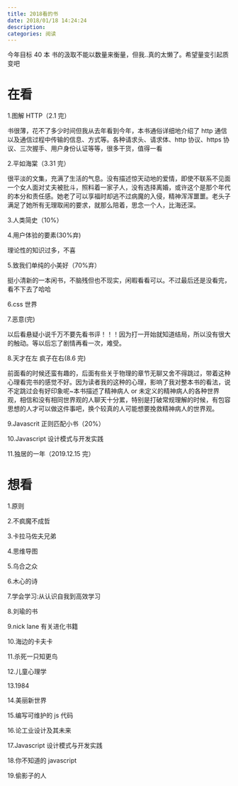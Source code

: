 ```yaml
---
title: 2018看的书
date: 2018/01/18 14:24:24
description:
categories: 阅读
---
```


今年目标 40 本
书的汲取不能以数量来衡量，但我..真的太懒了。希望量变引起质变吧

# 在看

1.图解 HTTP（2.1 完）

书很薄，花不了多少时间但我从去年看到今年，本书通俗详细地介绍了 http 通信以及通信过程中传输的信息、方式等。各种请求头、请求体、http 协议、https 协议、三次握手、用户身份认证等等，很多干货，值得一看

2.平如海棠（3.31 完）

很平淡的文集，充满了生活的气息。没有描述惊天动地的爱情，即使不联系不见面一个女人面对丈夫被批斗，照料着一家子人，没有选择离婚，或许这个是那个年代的本分和责任感。她老了可以享福时却逃不过病魔的入侵，精神浑浑噩噩。老头子满足了她所有无理取闹的要求，就那么陪着，思念一个人，比海还深。

3.人类简史（10%）

4.用户体验的要素(30%弃)

理论性的知识过多，不喜

5.致我们单纯的小美好（70%弃）

挺小清新的一本闲书，不脑残但也不现实，闲暇看看可以。不过最后还是没看完，看不下去了哈哈

6.css 世界

7.恶意(完)

以后看悬疑小说千万不要先看书评！！！因为打一开始就知道结局，所以没有很大的触动。等以后忘了剧情再看一次，难受。

8.天才在左 疯子在右(8.6 完)

前面看的时候还蛮有趣的，后面有些关于物理的章节无聊又舍不得跳过，带着这种心理看完书的感觉不好。因为读者我的这种的心理，影响了我对整本书的看法，说不定跳过会有好印象呢~本书描述了精神病人 or 未定义的精神病人的各种世界观，相信和没有相同世界观的人聊天十分累，特别是打破常规理解的时候，有包容思想的人才可以做这件事吧，换个较真的人可能想要挽救精神病人的世界观。

9.Javascrit 正则匹配小书（20%）

10.Javascript 设计模式与开发实践

11.独居的一年（2019.12.15 完）

# 想看

1.原则

2.不疯魔不成哲

3.卡拉马佐夫兄弟

4.思维导图

5.乌合之众

6.木心的诗

7.学会学习:从认识自我到高效学习

8.刘瑜的书

9.nick lane 有关进化书籍

10.海边的卡夫卡

11.杀死一只知更鸟

12.儿童心理学

13.1984

14.美丽新世界

15.编写可维护的 js 代码

16.论工业设计及其未来

17.Javascript 设计模式与开发实践

18.你不知道的 javascript

19.偷影子的人
